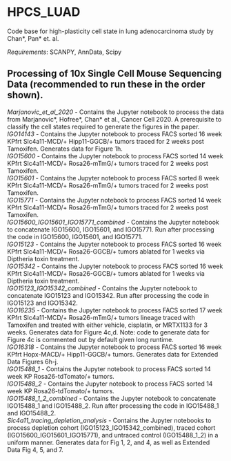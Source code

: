 # HPCS_LUAD
Code base for high-plasticity cell state in lung adenocarcinoma study by Chan*, Pan* et. al. 

_Requirements_: SCANPY, AnnData, Scipy

## Processing of 10x Single Cell Mouse Sequencing Data (recommended to run these in the order shown).

_Marjanovic\_et\_al\_2020_ - Contains the Jupyter notebook to process the data from Marjanovic*, Hofree*, Chan* et al., Cancer Cell 2020. A prerequisite to classify the cell states required to generate the figures in the paper.  
_IGO14143_ - Contains the Jupyter notebook to process FACS sorted 16 week KPfrt Slc4a11-MCD/+ Hipp11-GGCB/+ tumors traced for 2 weeks post Tamoxifen. Generates data for Figure 1h.  
_IGO15600_ - Contains the Jupyter notebook to process FACS sorted 14 week KPfrt Slc4a11-MCD/+ Rosa26-mTmG/+ tumors traced for 2 weeks post Tamoxifen.  
_IGO15601_ - Contains the Jupyter notebook to process FACS sorted 8 week KPfrt Slc4a11-MCD/+ Rosa26-mTmG/+ tumors traced for 2 weeks post Tamoxifen.  
_IGO15771_ - Contains the Jupyter notebook to process FACS sorted 14 week KPfrt Slc4a11-MCD/+ Rosa26-mTmG/+ tumors traced for 2 weeks post Tamoxifen.  
_IGO15600\_IGO15601\_IGO15771\_combined_ - Contains the Jupyter notebook to concatenate IGO15600, IGO15601, and IGO15771. Run after processing the code in IGO15600, IGO15601, and IGO15771.  
_IGO15123_ - Contains the Jupyter notebook to process FACS sorted 16 week KPfrt Slc4a11-MCD/+ Rosa26-GGCB/+ tumors ablated for 1 weeks via Diptheria toxin treatment.  
_IGO15342_ - Contains the Jupyter notebook to process FACS sorted 16 week KPfrt Slc4a11-MCD/+ Rosa26-GGCB/+ tumors ablated for 1 weeks via Diptheria toxin treatment.  
_IGO15123\_IGO15342\_combined_ - Contains the Jupyter notebook to concatenate IGO15123 and IGO15342. Run after processing the code in IGO15123 and IGO15342.  
_IGO16235_ - Contains the Jupyter notebook to process FACS sorted 17 week KPfrt Slc4a11-MCD/+ Rosa26-mTmG/+ tumors lineage traced with Tamoxifen and treated with either vehicle, cisplatin, or MRTX1133 for 3 weeks. Generates data for Figure 4c,d. Note: code to generate data for Figure 4c is commented out by default given long runtime.  
_IGO16318_ - Contains the Jupyter notebook to process FACS sorted 16 week KPfrt Hopx-MACD/+ Hipp11-GGCB/+ tumors. Generates data for Extended Data Figures 6h-j.  
_IGO15488\_1_ - Contains the Jupyter notebook to process FACS sorted 14 week KP Rosa26-tdTomato/+ tumors.  
_IGO15488\_2_ - Contains the Jupyter notebook to process FACS sorted 14 week KP Rosa26-tdTomato/+ tumors.  
_IGO15488\_1\_2\_combined_ - Contains the Jupyter notebook to concatenate IGO15488\_1 and IGO15488\_2. Run after processing the code in IGO15488\_1 and IGO15488\_2.  
_Slc4a11\_tracing\_depletion\_analysis_ - Contains the Jupyter notebooks to process depletion cohort (IGO15123\_IGO15342\_combined), traced cohort (IGO15600\_IGO15601\_IGO15771), and untraced control (IGO15488_1_2) in a uniform manner. Generates data for Fig 1, 2, and 4, as well as Extended Data Fig 4, 5, and 7.
